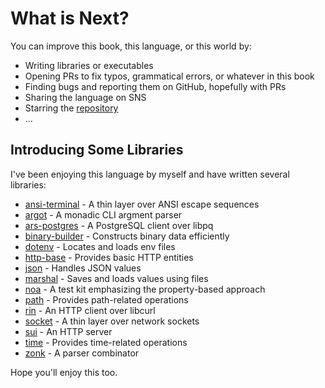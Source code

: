 # What is Next?

You can improve this book, this language, or this world by:

- Writing libraries or executables
- Opening PRs to fix typos, grammatical errors, or whatever in this book
- Finding bugs and reporting them on GitHub, hopefully with PRs
- Sharing the language on SNS
- Starring the [repository](https://github.com/vekatze/neut)
- ...

## Introducing Some Libraries

I've been enjoying this language by myself and have written several libraries:

- [ansi-terminal](https://github.com/vekatze/ansi-terminal) - A thin layer over ANSI escape sequences
- [argot](https://github.com/vekatze/argot) - A monadic CLI argment parser
- [ars-postgres](https://github.com/vekatze/ars-postgres) - A PostgreSQL client over libpq
- [binary-builder](https://github.com/vekatze/binary-builder) - Constructs binary data efficiently
- [dotenv](https://github.com/vekatze/dotenv-nt) - Locates and loads env files
- [http-base](https://github.com/vekatze/http-base-nt) - Provides basic HTTP entities
- [json](https://github.com/vekatze/json-nt) - Handles JSON values
- [marshal](https://github.com/vekatze/marshal) - Saves and loads values using files
- [noa](https://github.com/vekatze/noa) - A test kit emphasizing the property-based approach
- [path](https://github.com/vekatze/path-nt) - Provides path-related operations
- [rin](https://github.com/vekatze/rin) - An HTTP client over libcurl
- [socket](https://github.com/vekatze/socket-nt) - A thin layer over network sockets
- [sui](https://github.com/vekatze/sui) - An HTTP server
- [time](https://github.com/vekatze/time-nt) - Provides time-related operations
- [zonk](https://github.com/vekatze/zonk) - A parser combinator

Hope you'll enjoy this too.
